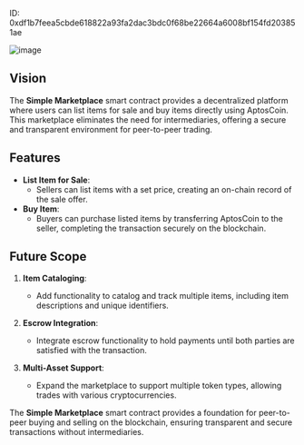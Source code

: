 ID: 0xdf1b7feea5cbde618822a93fa2dac3bdc0f68be22664a6008bf154fd203851ae

![image](https://github.com/user-attachments/assets/2398de73-137a-4445-80fc-5cb2b1d87dde)



## Vision

The **Simple Marketplace** smart contract provides a decentralized platform where users can list items for sale and buy items directly using AptosCoin. This marketplace eliminates the need for intermediaries, offering a secure and transparent environment for peer-to-peer trading.

## Features

- **List Item for Sale**:
  - Sellers can list items with a set price, creating an on-chain record of the sale offer.
- **Buy Item**:
  - Buyers can purchase listed items by transferring AptosCoin to the seller, completing the transaction securely on the blockchain.

## Future Scope

1. **Item Cataloging**:
   - Add functionality to catalog and track multiple items, including item descriptions and unique identifiers.
2. **Escrow Integration**:

   - Integrate escrow functionality to hold payments until both parties are satisfied with the transaction.

3. **Multi-Asset Support**:
   - Expand the marketplace to support multiple token types, allowing trades with various cryptocurrencies.

The **Simple Marketplace** smart contract provides a foundation for peer-to-peer buying and selling on the blockchain, ensuring transparent and secure transactions without intermediaries.
